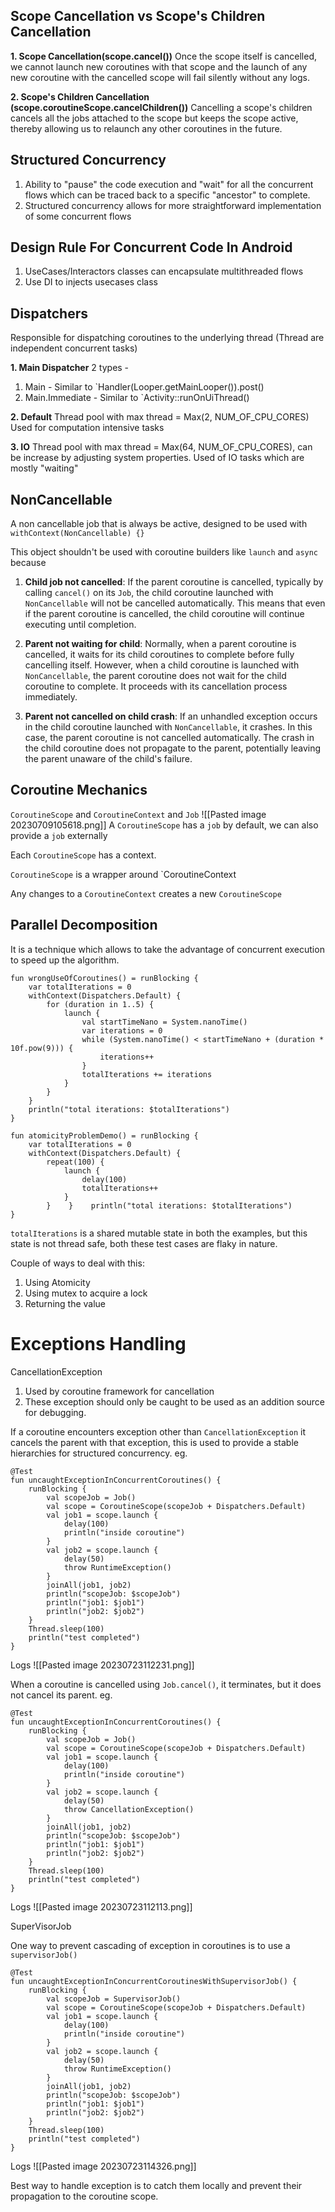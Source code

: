 ## Scope Cancellation vs Scope's Children Cancellation

**1. Scope Cancellation(scope.cancel())**
Once the scope itself is cancelled, we cannot launch new coroutines with that scope and the launch of any new coroutine with the cancelled scope will fail silently without any logs. 

**2. Scope's Children Cancellation (scope.coroutineScope.cancelChildren())**
Cancelling a scope's children cancels all the jobs attached to the scope but keeps the scope active, thereby allowing us to relaunch any other coroutines in the future.


## Structured Concurrency
1. Ability to "pause" the code execution and "wait" for all the concurrent flows which can be traced back to a specific "ancestor" to complete.
2. Structured concurrency  allows for more straightforward implementation of some concurrent flows

## Design Rule For Concurrent Code In Android
1. UseCases/Interactors classes can encapsulate multithreaded flows
2. Use DI to injects usecases class


## Dispatchers
Responsible for dispatching coroutines to the underlying thread
(Thread are independent concurrent tasks)

**1. Main Dispatcher**
2 types - 
1. Main - Similar to `Handler(Looper.getMainLooper()).post()
2. Main.Immediate - Similar to `Activity::runOnUiThread()

**2. Default**
Thread pool with max thread = Max(2, NUM_OF_CPU_CORES)
Used for computation intensive tasks

**3. IO**
Thread pool with max thread = Max(64, NUM_OF_CPU_CORES), can be increase by adjusting system properties.
Used of IO tasks which are mostly "waiting"


## NonCancellable
A non cancellable job that is always be active, designed to be used with `withContext(NonCancellable) {}`

This object shouldn't be used with coroutine builders like `launch` and `async` because

1. **Child job not cancelled**: If the parent coroutine is cancelled, typically by calling `cancel()` on its `Job`, the child coroutine launched with `NonCancellable` will not be cancelled automatically. This means that even if the parent coroutine is cancelled, the child coroutine will continue executing until completion.

2. **Parent not waiting for child**: Normally, when a parent coroutine is cancelled, it waits for its child coroutines to complete before fully cancelling itself. However, when a child coroutine is launched with `NonCancellable`, the parent coroutine does not wait for the child coroutine to complete. It proceeds with its cancellation process immediately.

4. **Parent not cancelled on child crash**: If an unhandled exception occurs in the child coroutine launched with `NonCancellable`, it crashes. In this case, the parent coroutine is not cancelled automatically. The crash in the child coroutine does not propagate to the parent, potentially leaving the parent unaware of the child's failure.


## Coroutine Mechanics

`CoroutineScope` and `CoroutineContext` and `Job`
![[Pasted image 20230709105618.png]]
A `CoroutineScope` has a `job` by default, we can also provide a `job` externally

Each `CoroutineScope` has a context.

`CoroutineScope` is a wrapper around `CoroutineContext

Any changes to a `CoroutineContext` creates a new  `CoroutineScope`


## Parallel Decomposition

It is a technique which allows to take the advantage of concurrent execution to speed up the algorithm.

```
fun wrongUseOfCoroutines() = runBlocking {  
    var totalIterations = 0  
    withContext(Dispatchers.Default) {  
        for (duration in 1..5) {  
            launch {  
                val startTimeNano = System.nanoTime()  
                var iterations = 0  
                while (System.nanoTime() < startTimeNano + (duration * 10f.pow(9))) {  
                    iterations++  
                }  
                totalIterations += iterations  
            }  
        }  
    }  
    println("total iterations: $totalIterations")  
}
```

```
fun atomicityProblemDemo() = runBlocking {  
    var totalIterations = 0  
    withContext(Dispatchers.Default) {  
        repeat(100) {  
            launch {  
                delay(100)  
                totalIterations++  
            }  
        }    }    println("total iterations: $totalIterations")  
}
```

`totalIterations` is a shared mutable state in both the examples, but this state is not thread safe, both these test cases are flaky in nature.

Couple of ways to deal with this:
1. Using Atomicity
2. Using mutex to acquire a lock
3. Returning the value


# Exceptions Handling

CancellationException 

1. Used by coroutine framework for cancellation
2. These exception should only be caught to be used as an addition source for debugging.


If a coroutine encounters exception other than `CancellationException` it cancels the parent with that exception, this is used to provide a stable hierarchies for structured concurrency. eg.
```
@Test  
fun uncaughtExceptionInConcurrentCoroutines() {  
    runBlocking {  
        val scopeJob = Job()  
        val scope = CoroutineScope(scopeJob + Dispatchers.Default)  
        val job1 = scope.launch {  
            delay(100)  
            println("inside coroutine")  
        }  
        val job2 = scope.launch {  
            delay(50)  
            throw RuntimeException()  
        }  
        joinAll(job1, job2)  
        println("scopeJob: $scopeJob")  
        println("job1: $job1")  
        println("job2: $job2")  
    }  
    Thread.sleep(100)  
    println("test completed")  
}
```

Logs
![[Pasted image 20230723112231.png]]


When a coroutine is cancelled using `Job.cancel()`, it terminates, but it does not cancel its parent. eg.
```
@Test  
fun uncaughtExceptionInConcurrentCoroutines() {  
    runBlocking {  
        val scopeJob = Job()  
        val scope = CoroutineScope(scopeJob + Dispatchers.Default)  
        val job1 = scope.launch {  
            delay(100)  
            println("inside coroutine")  
        }  
        val job2 = scope.launch {  
            delay(50)  
            throw CancellationException()  
        }  
        joinAll(job1, job2)  
        println("scopeJob: $scopeJob")  
        println("job1: $job1")  
        println("job2: $job2")  
    }  
    Thread.sleep(100)  
    println("test completed")  
}
```

Logs
![[Pasted image 20230723112113.png]]



SuperVisorJob

One way to prevent cascading of exception in coroutines is to use a `supervisorJob()`

```
@Test  
fun uncaughtExceptionInConcurrentCoroutinesWithSupervisorJob() {  
    runBlocking {  
        val scopeJob = SupervisorJob()  
        val scope = CoroutineScope(scopeJob + Dispatchers.Default)  
        val job1 = scope.launch {  
            delay(100)  
            println("inside coroutine")  
        }  
        val job2 = scope.launch {  
            delay(50)  
            throw RuntimeException()  
        }  
        joinAll(job1, job2)  
        println("scopeJob: $scopeJob")  
        println("job1: $job1")  
        println("job2: $job2")  
    }  
    Thread.sleep(100)  
    println("test completed")  
}
```

Logs
![[Pasted image 20230723114326.png]]


Best way to handle exception is to catch them locally and prevent their propagation to the coroutine scope.